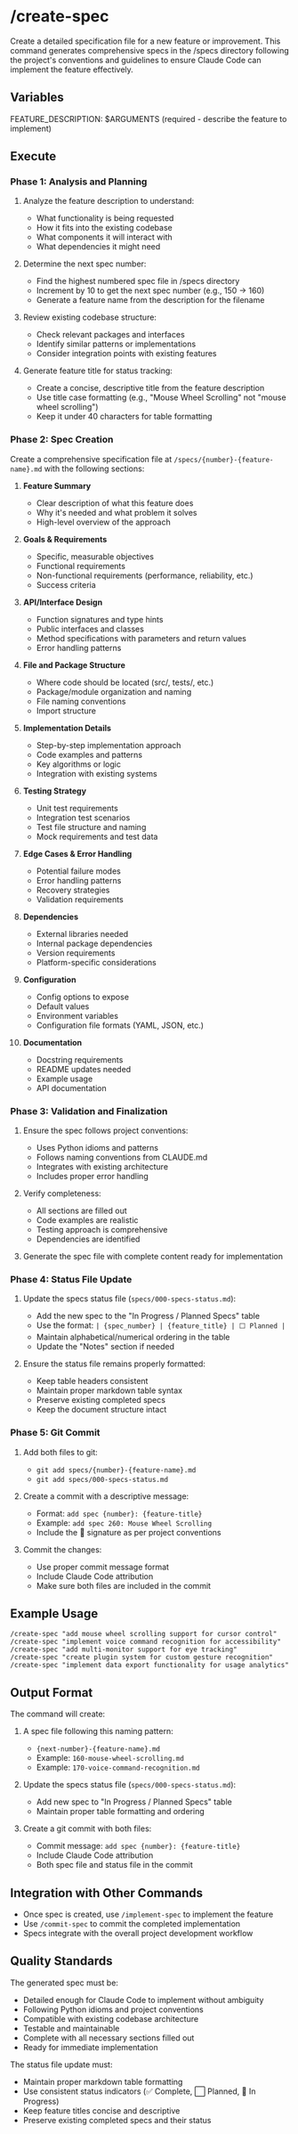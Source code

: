 # /create-spec

Create a detailed specification file for a new feature or improvement. This command generates comprehensive specs in the /specs directory following the project's conventions and guidelines to ensure Claude Code can implement the feature effectively.

## Variables

FEATURE_DESCRIPTION: $ARGUMENTS (required - describe the feature to implement)

## Execute

### Phase 1: Analysis and Planning

1. Analyze the feature description to understand:
   - What functionality is being requested
   - How it fits into the existing codebase
   - What components it will interact with
   - What dependencies it might need

2. Determine the next spec number:
   - Find the highest numbered spec file in /specs directory
   - Increment by 10 to get the next spec number (e.g., 150 → 160)
   - Generate a feature name from the description for the filename

3. Review existing codebase structure:
   - Check relevant packages and interfaces
   - Identify similar patterns or implementations
   - Consider integration points with existing features

4. Generate feature title for status tracking:
   - Create a concise, descriptive title from the feature description
   - Use title case formatting (e.g., "Mouse Wheel Scrolling" not "mouse wheel scrolling")
   - Keep it under 40 characters for table formatting

### Phase 2: Spec Creation

Create a comprehensive specification file at `/specs/{number}-{feature-name}.md` with the following sections:

1. **Feature Summary**
   - Clear description of what this feature does
   - Why it's needed and what problem it solves
   - High-level overview of the approach

2. **Goals & Requirements**
   - Specific, measurable objectives
   - Functional requirements
   - Non-functional requirements (performance, reliability, etc.)
   - Success criteria

3. **API/Interface Design**
   - Function signatures and type hints
   - Public interfaces and classes
   - Method specifications with parameters and return values
   - Error handling patterns

4. **File and Package Structure**
   - Where code should be located (src/, tests/, etc.)
   - Package/module organization and naming
   - File naming conventions
   - Import structure

5. **Implementation Details**
   - Step-by-step implementation approach
   - Code examples and patterns
   - Key algorithms or logic
   - Integration with existing systems

6. **Testing Strategy**
   - Unit test requirements
   - Integration test scenarios
   - Test file structure and naming
   - Mock requirements and test data

7. **Edge Cases & Error Handling**
   - Potential failure modes
   - Error handling patterns
   - Recovery strategies
   - Validation requirements

8. **Dependencies**
   - External libraries needed
   - Internal package dependencies
   - Version requirements
   - Platform-specific considerations

9. **Configuration**
   - Config options to expose
   - Default values
   - Environment variables
   - Configuration file formats (YAML, JSON, etc.)

10. **Documentation**
    - Docstring requirements
    - README updates needed
    - Example usage
    - API documentation

### Phase 3: Validation and Finalization

1. Ensure the spec follows project conventions:
   - Uses Python idioms and patterns
   - Follows naming conventions from CLAUDE.md
   - Integrates with existing architecture
   - Includes proper error handling

2. Verify completeness:
   - All sections are filled out
   - Code examples are realistic
   - Testing approach is comprehensive
   - Dependencies are identified

3. Generate the spec file with complete content ready for implementation

### Phase 4: Status File Update

1. Update the specs status file (`specs/000-specs-status.md`):
   - Add the new spec to the "In Progress / Planned Specs" table
   - Use the format: `| {spec_number} | {feature_title} | ⬜ Planned |`
   - Maintain alphabetical/numerical ordering in the table
   - Update the "Notes" section if needed

2. Ensure the status file remains properly formatted:
   - Keep table headers consistent
   - Maintain proper markdown table syntax
   - Preserve existing completed specs
   - Keep the document structure intact

### Phase 5: Git Commit

1. Add both files to git:
   - `git add specs/{number}-{feature-name}.md`
   - `git add specs/000-specs-status.md`

2. Create a commit with a descriptive message:
   - Format: `add spec {number}: {feature-title}`
   - Example: `add spec 260: Mouse Wheel Scrolling`
   - Include the 🤖 signature as per project conventions

3. Commit the changes:
   - Use proper commit message format
   - Include Claude Code attribution
   - Make sure both files are included in the commit

## Example Usage

```
/create-spec "add mouse wheel scrolling support for cursor control"
/create-spec "implement voice command recognition for accessibility"
/create-spec "add multi-monitor support for eye tracking"
/create-spec "create plugin system for custom gesture recognition"
/create-spec "implement data export functionality for usage analytics"
```

## Output Format

The command will create:
1. A spec file following this naming pattern:
   - `{next-number}-{feature-name}.md`
   - Example: `160-mouse-wheel-scrolling.md`
   - Example: `170-voice-command-recognition.md`

2. Update the specs status file (`specs/000-specs-status.md`):
   - Add new spec to "In Progress / Planned Specs" table
   - Maintain proper table formatting and ordering

3. Create a git commit with both files:
   - Commit message: `add spec {number}: {feature-title}`
   - Include Claude Code attribution
   - Both spec file and status file in the commit

## Integration with Other Commands

- Once spec is created, use `/implement-spec` to implement the feature
- Use `/commit-spec` to commit the completed implementation
- Specs integrate with the overall project development workflow

## Quality Standards

The generated spec must be:
- Detailed enough for Claude Code to implement without ambiguity
- Following Python idioms and project conventions
- Compatible with existing codebase architecture
- Testable and maintainable
- Complete with all necessary sections filled out
- Ready for immediate implementation

The status file update must:
- Maintain proper markdown table formatting
- Use consistent status indicators (✅ Complete, ⬜ Planned, 🔄 In Progress)
- Keep feature titles concise and descriptive
- Preserve existing completed specs and their status
